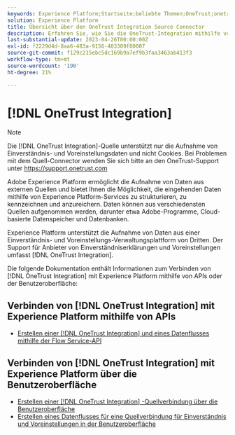 ```yaml
---
keywords: Experience Platform;Startseite;beliebte Themen;OneTrust;onetrust;Einverständnis;Einverständnis und Voreinstellungen;Compliance
solution: Experience Platform
title: Übersicht über den OneTrust Integration Source Connector
description: Erfahren Sie, wie Sie die OneTrust-Integration mithilfe von APIs oder der Benutzeroberfläche mit Adobe Experience Platform verbinden.
last-substantial-update: 2023-04-26T00:00:00Z
exl-id: f2229d4d-8aa6-483a-9156-403309f80007
source-git-commit: f129c215ebc5dc169b9a7ef9b3faa3463ab413f3
workflow-type: tm+mt
source-wordcount: '190'
ht-degree: 21%

---
```


# [!DNL OneTrust Integration]

>[!NOTE]
>
>Die [!DNL OneTrust Integration]-Quelle unterstützt nur die Aufnahme von Einverständnis- und Voreinstellungsdaten und nicht Cookies. Bei Problemen mit dem Quell-Connector wenden Sie sich bitte an den OneTrust-Support unter https://support.onetrust.com

Adobe Experience Platform ermöglicht die Aufnahme von Daten aus externen Quellen und bietet Ihnen die Möglichkeit, die eingehenden Daten mithilfe von Experience Platform-Services zu strukturieren, zu kennzeichnen und anzureichern. Daten können aus verschiedensten Quellen aufgenommen werden, darunter etwa Adobe-Programme, Cloud-basierte Datenspeicher und Datenbanken.

Experience Platform unterstützt die Aufnahme von Daten aus einer Einverständnis- und Voreinstellungs-Verwaltungsplattform von Dritten. Der Support für Anbieter von Einverständniserklärungen und Voreinstellungen umfasst [!DNL OneTrust Integration].

Die folgende Dokumentation enthält Informationen zum Verbinden von [!DNL OneTrust Integration] mit Experience Platform mithilfe von APIs oder der Benutzeroberfläche:

## Verbinden von [!DNL OneTrust Integration] mit Experience Platform mithilfe von APIs

- [Erstellen einer  [!DNL OneTrust Integration]  und eines Datenflusses mithilfe der Flow Service-API](../../tutorials/api/create/consent-and-preferences/onetrust.md)

## Verbinden von [!DNL OneTrust Integration] mit Experience Platform über die Benutzeroberfläche

- [Erstellen einer  [!DNL OneTrust Integration] -Quellverbindung über die Benutzeroberfläche](../../tutorials/ui/create/consent-and-preferences/onetrust.md)
- [Erstellen eines Datenflusses für eine Quellverbindung für Einverständnis und Voreinstellungen in der Benutzeroberfläche](../../tutorials/ui/dataflow/consent-and-preferences.md)
